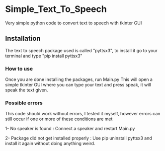 # Simple_Text_To_Speech
Very simple python code to convert text to speech with tkinter GUI
## Installation 
The text to speech package used is called "pyttsx3", to install it go to your terminal and type "pip install pyttsx3"
### How to use
Once you are done installing the packages, run Main.py 
This will open a simple tkinter GUI where you can type your text and press speak, it will speak the text given.
### Possible errors
This code should work without errors, I tested it myself, however errors can still occur if one or more of these conditions are met

1- No speaker is found : Connect a speaker and restart Main.py

2- Package did not get installed properly : Use pip uninstall pyttsx3 and install it again without doing anything weird.
